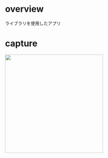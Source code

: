 # overview
ライブラリを使用したアプリ<br>

# capture

<img src= "https://github.com/LeoAndo/android-kotlin-first-apps/blob/main/MyOkashi/capture.gif" width=320 />
